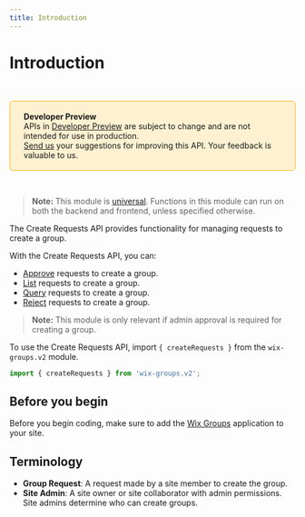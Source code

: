 ```yaml
---
title: Introduction
---
```


# Introduction

&nbsp;
<div style="background-color: #FEF1D1; padding: 18px 24px; border-radius: 6px; border: 1px solid #FDB10C; box-sizing: border-box; display: inline-block">
    <b>Developer Preview</b>
    <br/>
    <span>APIs in <a href="https://www.wix.com/velo/reference/api-overview/developer-preview">Developer Preview</a> are subject to change and are not intended for use in production.<br/><a href="mailto:velo-preview-feedback@wix.com">Send us</a> your suggestions for improving this API. Your feedback is valuable to us.</span>
</div>  

&nbsp;

> **Note:** This module is
> [universal](/api-overview/api-versions#universal-modules).
> Functions in this module can run on both the backend and frontend,
> unless specified otherwise.


The Create Requests API provides functionality for managing requests to create a group.
 
With the Create Requests API, you can:
+ [Approve](wix-groups-v2/createrequests/approvegrouprequests) requests to create a group. 
+ [List](wix-groups-v2/createrequests/listgrouprequests) requests to create a group. 
+ [Query](wix-groups-v2/createrequests/querygrouprequests)  requests to create a group.
+ [Reject](wix-groups-v2/createrequests/rejectgrouprequests)  requests to create a group. 


> **Note:** This module is only relevant if admin approval is required for creating a group. 


To use the Create Requests API, import `{ createRequests }` from the `wix-groups.v2` module. 

```javascript
import { createRequests } from 'wix-groups.v2';
```

## Before you begin
Before you begin coding, make sure to add the [Wix Groups](https://support.wix.com/en/article/wix-groups-adding-and-setting-up-wix-groups) application to your site. 


## Terminology

- **Group Request**: A request made by a site member to create the group.
- **Site Admin**: A site owner or site collaborator with admin permissions. Site admins determine who can create groups.

